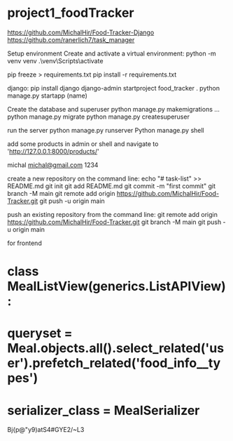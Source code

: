 # project1_foodTracker

<!-- 1. **Create and activate a virtual environment:**
    - python -m venv venv
    - source venv\Scripts\activate
    - pip install -r requirements.txt
2. Create the database and superuser
    - python manage.py migrate
    - python manage.py createsuperuser

4. run the server
    - python manage.py runserver

5. add some products in admin or shell and navigate to 'http://127.0.0.1:8000/products/' -->

<!-- https://github.com/MichalHir/Food-Tracker -->
https://github.com/MichalHir/Food-Tracker-Django
https://github.com/ranerlich7/task_manager

Setup environment
Create and activate a virtual environment:
python -m venv venv
.\venv\Scripts\activate

pip freeze > requirements.txt
pip install -r requirements.txt

django:
pip install django
django-admin startproject food_tracker .
python manage.py startapp (name)

Create the database and superuser
python manage.py makemigrations ...
python manage.py migrate
python manage.py createsuperuser

run the server
python manage.py runserver
Python manage.py shell

add some products in admin or shell and navigate to 'http://127.0.0.1:8000/products/'

michal
michal@gmail.com
1234

create a new repository on the command line:
echo "# task-list" >> README.md
git init
git add README.md
git commit -m "first commit"
git branch -M main
git remote add origin https://github.com/MichalHir/Food-Tracker.git
git push -u origin main

push an existing repository from the command line:
git remote add origin https://github.com/MichalHir/Food-Tracker.git
git branch -M main
git push -u origin main



for frontend
# class MealListView(generics.ListAPIView):
#     queryset = Meal.objects.all().select_related('user').prefetch_related('food_info__types')
#     serializer_class = MealSerializer

Bj{p@"y9)atS4#GYE2/~L3
